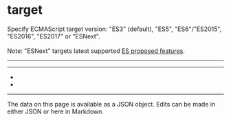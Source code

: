 <!-- Important! Do not modify comment blocks. They are necessary for the transformer to work properly -->

<!-- title -->
# target

<!-- shortDescription -->
Specify ECMAScript target version: "ES3" (default), "ES5", "ES6"/"ES2015", "ES2016", "ES2017" or "ESNext". <br/><br/> Note: "ESNext" targets latest supported [ES proposed features](https://github.com/tc39/proposals).

---

<!-- extendedDescription -->


---

<!-- references -->
- []()
- []()
---

<!-- footer -->
The data on this page is available as a JSON object. Edits can be made in either JSON or here in Markdown.
